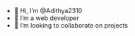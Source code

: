 - 👋 Hi, I’m @Adithya2310
- 👀 I’m a web developer
- 💞️ I’m looking to collaborate on projects

<!---
Adithya2310/Adithya2310 is a ✨ special ✨ repository because its `README.md` (this file) appears on your GitHub profile.
You can click the Preview link to take a look at your changes.
--->
